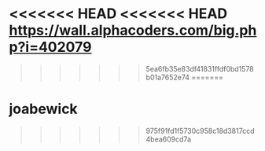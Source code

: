 <<<<<<< HEAD
<<<<<<< HEAD
https://wall.alphacoders.com/big.php?i=402079
=======

>>>>>>> 5ea6fb35e83df41831ffdf0bd1578b01a7652e74
=======
# joabewick
>>>>>>> 975f91fd1f5730c958c18d3817ccd4bea609cd7a

